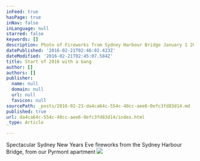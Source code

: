 ```yaml
---
inFeed: true
hasPage: true
inNav: false
inLanguage: null
starred: false
keywords: []
description: Photo of Fireworks from Sydney Harbour Bridge January 1 2016 - just
datePublished: '2016-02-21T02:46:02.423Z'
dateModified: '2016-02-21T02:45:07.584Z'
title: Start of 2016 with a bang
author: []
authors: []
publisher:
  name: null
  domain: null
  url: null
  favicon: null
sourcePath: _posts/2016-02-21-da4ca64c-554c-40cc-aee6-0efc3fd83d14.md
published: true
url: da4ca64c-554c-40cc-aee6-0efc3fd83d14/index.html
_type: Article

---
```

Spectacular Sydney New Years Eve fireworks from the Sydney Harbour Bridge, from our Pyrmont apartment
![](https://the-grid-user-content.s3-us-west-2.amazonaws.com/2e29ed79-26d6-4b9b-87f1-f6e5a4836488.JPG)